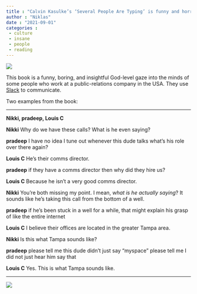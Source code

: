 ```yaml
---
title : "Calvin Kasulke’s ‘Several People Are Typing’ is funny and horrid"
author : "Niklas"
date : "2021-09-01"
categories : 
 - culture
 - insane
 - people
 - reading
---
```


![](https://niklasblog.com/wp-content/9780385547222_399f8.jpg)

This book is a funny, boring, and insightful God-level gaze into the minds of some people who work at a public-relations company in the USA. They use [Slack](https://slack.com) to communicate.

Two examples from the book:

* * *

**Nikki, pradeep, Louis C**

**Nikki** Why do we have these calls? What is he even saying?

**pradeep** I have no idea I tune out whenever this dude talks what’s his role over there again?

**Louis C** He’s their comms director.

**pradeep** if they have a comms director then why did they hire us?

**Louis C** Because he isn’t a very good comms director.

**Nikki** You’re both missing my point. I mean, _what is he actually saying_? It sounds like he’s taking this call from the bottom of a well.

**pradeep** if he’s been stuck in a well for a while, that might explain his grasp of like the entire internet

**Louis C** I believe their offices are located in the greater Tampa area.

**Nikki** Is this what Tampa sounds like?

**pradeep** please tell me this dude didn’t just say “myspace” please tell me I did not just hear him say that

**Louis C** Yes. This is what Tampa sounds like.

* * *

![](https://niklasblog.com/wp-content/RNFetchBlobTmp_eypweakh8acldd0mg7wm0h.png)
